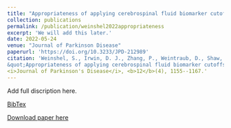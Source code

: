 ```yaml
---
title: "Appropriateness of applying cerebrospinal fluid biomarker cutoffs from Alzheimer’s disease to Parkinson’s disease"
collection: publications
permalink: /publication/weinshel2022appropriateness
excerpt: 'We will add this later.'
date: 2022-05-24
venue: "Journal of Parkinson Disease"
paperurl: 'https://doi.org/10.3233/JPD-212989'
citation: 'Weinshel, S., Irwin, D. J., Zhang, P., Weintraub, D., Shaw, L. M., Siderowf, A. and Xie, S. X. (2022). 
&quot;Appropriateness of applying cerebrospinal fluid biomarker cutoffs from Alzheimer's disease to Parkinson's disease.&quot; 
<i>Journal of Parkinson's Disease</i>, <b>12</b>(4), 1155--1167.'
---
```

Add full discription here.

[BibTex](https://panpan-zhang.com/files/weinshel2022appropriateness.bib)

[Download paper here](https://doi.org/10.3233/JPD-212989)

